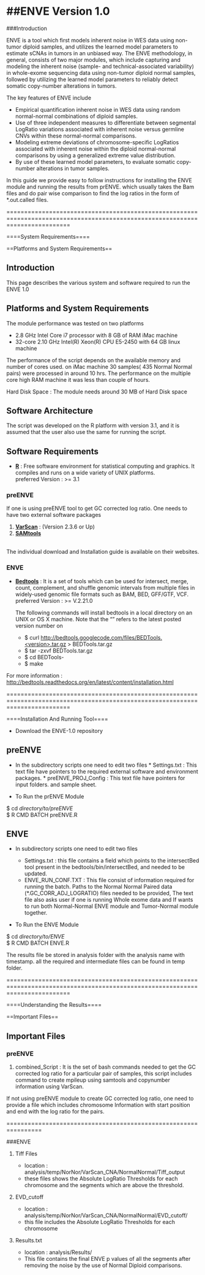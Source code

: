 ##ENVE Version 1.0
====

###Introduction

ENVE is a tool which first models inherent noise in WES data using non-tumor diploid samples, and utilizes the learned model parameters to estimate sCNAs in tumors in an unbiased way. The ENVE methodology, in general, consists of two major modules, which include capturing and modeling the inherent noise (sample- and technical-associated variability) in whole-exome sequencing data using non-tumor diploid normal samples, followed by utilizing the learned model parameters to reliably detect somatic copy-number alterations in tumors.

The key features of ENVE include 
* Empirical quantification inherent noise in WES data using random normal-normal combinations of diploid samples.
* Use of three independent measures to differentiate between segmental LogRatio variations associated with inherent noise versus germline CNVs within these normal-normal comparisons.
* Modeling extreme deviations of chromosome-specific LogRatios associated with inherent noise within the diploid normal-normal comparisons by using a generalized extreme value distribution.
* By use of these learned model parameters, to evaluate somatic copy-number alterations in tumor samples. 


In this guide we provide easy to follow instructions for installing the ENVE module and running the results from prENVE. which usually takes the Bam files and do pair wise comparison to find the log ratios in the form of *.out.called files. 

==============================================================================================================================

====System Requirements====

==Platforms and System Requirements==

## Introduction 

This page describes the various system and software required to run the ENVE 1.0

## Platforms and System Requirements

The module performance was tested on two platforms 
  * 2.8 GHz Intel Core i7 processor with 8 GB of RAM iMac machine
  * 32-core  2.10 GHz Intel(R) Xeon(R) CPU E5-2450 with 64 GB linux machine

The performance of the script depends on the available memory and number of cores used. on iMac machine 30 samples( 435 Normal Normal pairs) were processed in around 10 hrs. The performance on the multiple core high RAM machine it was less than couple of hours. 

Hard Disk Space : The module needs around 30 MB of Hard Disk space

## Software Architecture

The script was developed on the R platform with version 3.1, and it is assumed that the user also use the same for running the script. 

## Software Requirements

 * [**R**](http://www.r-project.org/) : Free software environment for statistical computing and graphics. It compiles and runs on a wide variety of UNIX platforms.
<br> preferred Version : >= 3.1 

### preENVE

If one is using preENVE tool to get GC corrected log ratio. One needs to have two external software packages 

1. [**VarScan**](http://varscan.sourceforge.net/) : (Version 2.3.6 or Up) 
2. [**SAMtools**](http://samtools.sourceforge.net/)
<br><br>

The individual download and Installation guide is available on their websites. 

### ENVE

        
 * [**Bedtools**](http://bedtools.readthedocs.org/en/latest/) : It is a set of tools which can be used for intersect, merge, count, complement, and shuffle genomic intervals from multiple files in widely-used genomic file formats such as BAM, BED, GFF/GTF, VCF.
        <br> preferred Version : >= V.2.21.0

    The following commands will install bedtools in a local directory on an UNIX or OS X machine. Note that the “<version>” refers to the latest posted version number on 

    * $ curl http://bedtools.googlecode.com/files/BEDTools.<version>.tar.gz > BEDTools.tar.gz
    * $ tar -zxvf BEDTools.tar.gz
    * $ cd BEDTools-<version>
    * $ make

For more information : http://bedtools.readthedocs.org/en/latest/content/installation.html

==============================================================================================================================

====Installation And Running Tool====

* Download the ENVE-1.0 repository

## preENVE
* In the subdirectory scripts one need to edit two files 
      * Settings.txt :  This text file have pointers to the required external software and environment packages. 
      * preENVE_PROJ_Config : This text file have pointers for input folders. and sample sheet. 

* To Run the prENVE Module 

$ cd _directory/to/preENVE_ <br>
$ R CMD BATCH preENVE.R

## ENVE
* In subdirectory scripts one need to edit two files
     * Settings.txt : this file contains a field which points to the intersectBed tool present in the bedtools/bin/intersectBed, and needed to be updated.
     * ENVE_RUN_CONF.TXT : This file consist of information required for running the batch. Paths to the Normal Normal Paired data (*.GC_CORR_ADJ_LOGRATIO) files needed to be provided, The text file also asks user if one is running Whole exome data and If wants to run both Normal-Normal ENVE module and Tumor-Normal module together.  




* To Run the ENVE Module 

$ cd _directory/to/ENVE_ <br>
$ R CMD BATCH ENVE.R

The results file be stored in analysis folder with the analysis name with timestamp. all the required and intermediate files can be found in temp folder.

==============================================================================================================================


====Understanding the Results====

==Important Files==

## Important Files 

### preENVE
1. combined_Script : It is the set of bash commands needed to get the GC corrected log ratio for a particular pair of samples, this script includes command to create mpileup using samtools and copynumber information using VarScan.

If not using preENVE module to create GC corrected log ratio, one need to provide a file which includes chromosome Information with start position and end with the log ratio for the pairs.

================================================================

###ENVE
  1. Tiff Files
     * location : analysis/temp/NorNor/VarScan_CNA/NormalNormal/Tiff_output
     * these files shows the Absolute LogRatio Thresholds for each chromosome and the segments which are above the threshold. 
  2. EVD_cutoff 
      * location : analysis/temp/NorNor/VarScan_CNA/NormalNormal/EVD_cutoff/
      *  this file includes the Absolute LogRatio Thresholds for each chromosome

  3. Results.txt
      * location : analysis/Results/
      * This file contains the final ENVE p values of all the segments after removing the noise by the use of Normal Diploid comparisons.

